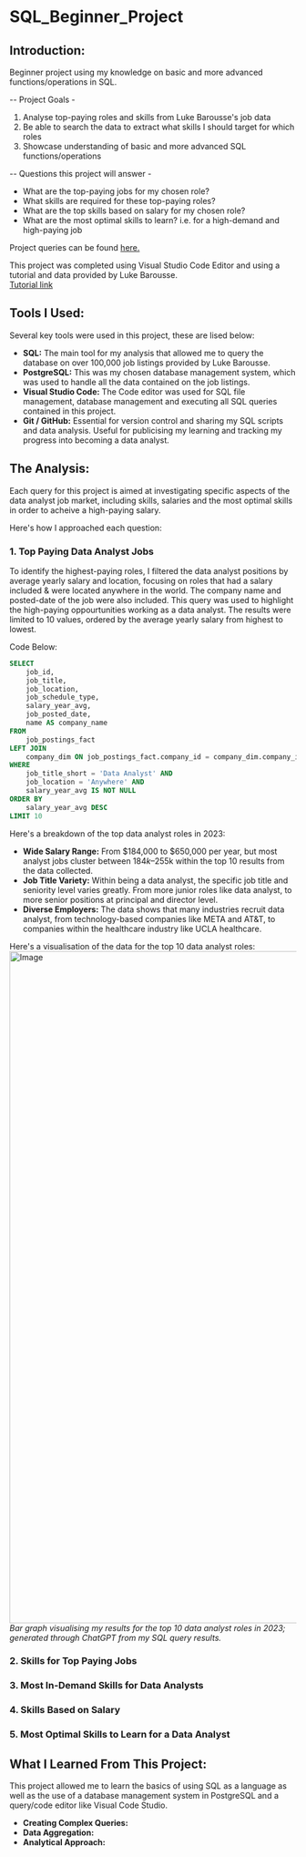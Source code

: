 # SQL_Beginner_Project

## Introduction:  
Beginner project using my knowledge on basic and more advanced functions/operations in SQL. 

-- Project Goals -
1. Analyse top-paying roles and skills from Luke Barousse's job data
2. Be able to search the data to extract what skills I should target for which roles
3. Showcase understanding of basic and more advanced SQL functions/operations

-- Questions this project will answer -
- What are the top-paying jobs for my chosen role?
- What skills are required for these top-paying roles?
- What are the top skills based on salary for my chosen role?
- What are the most optimal skills to learn? i.e. for a high-demand and high-paying job

Project queries can be found [here.](https://github.com/HattMayes/SQL_Beginner_Project/tree/main/Project%201) 

This project was completed using Visual Studio Code Editor and using a tutorial and data provided by Luke Barousse.  
[Tutorial link](https://www.youtube.com/watch?v=7mz73uXD9DA)

## Tools I Used:  
Several key tools were used in this project, these are lised below:  

- **SQL:** The main tool for my analysis that allowed me to query the database on over 100,000 job listings provided by Luke Barousse.
- **PostgreSQL:** This was my chosen database management system, which was used to handle all the data contained on the job listings.
- **Visual Studio Code:** The Code editor was used for SQL file management, database management and executing all SQL queries contained in this project.
- **Git / GitHub:** Essential for version control and sharing my SQL scripts and data analysis. Useful for publicising my learning and tracking my progress into becoming a data analyst.

## The Analysis:   
Each query for this project is aimed at investigating specific aspects of the data analyst job market, including skills, salaries and the most optimal skills in order to acheive a high-paying salary.  

Here's how I approached each question:  

### 1. Top Paying Data Analyst Jobs  
To identify the highest-paying roles, I filtered the data analyst positions by average yearly salary and location, focusing on roles that had a salary included & were located anywhere in the world. The company name and posted-date of the job were also included. This query was used to highlight the high-paying oppourtunities working as a data analyst. The results were limited to 10 values, ordered by the average yearly salary from highest to lowest.  

Code Below:  
```sql
SELECT
    job_id,
    job_title,
    job_location,
    job_schedule_type,
    salary_year_avg,
    job_posted_date,
    name AS company_name
FROM
    job_postings_fact
LEFT JOIN 
    company_dim ON job_postings_fact.company_id = company_dim.company_id
WHERE
    job_title_short = 'Data Analyst' AND
    job_location = 'Anywhere' AND
    salary_year_avg IS NOT NULL
ORDER BY
    salary_year_avg DESC
LIMIT 10
```
Here's a breakdown of the top data analyst roles in 2023:  

- **Wide Salary Range:** From $184,000 to $650,000 per year, but most analyst jobs cluster between $184k–$255k within the top 10 results from the data collected.
- **Job Title Variety:** Within being a data analyst, the specific job title and seniority level varies greatly. From more junior roles like data analyst, to more senior positions at principal and director level.
- **Diverse Employers:** The data shows that many industries recruit data analyst, from technology-based companies like META and AT&T, to companies within the healthcare industry like UCLA healthcare.  

Here's a visualisation of the data for the top 10 data analyst roles:
<img width="1979" height="1180" alt="Image" src="https://github.com/user-attachments/assets/a6da56f8-387b-4d34-9f0e-290aa925f874" />  
*Bar graph visualising my results for the top 10 data analyst roles in 2023; generated through ChatGPT from my SQL query results.*  

### 2. Skills for Top Paying Jobs  

### 3. Most In-Demand Skills for Data Analysts 

### 4. Skills Based on Salary  

### 5. Most Optimal Skills to Learn for a Data Analyst  

## What I Learned From This Project:   
This project allowed me to learn the basics of using SQL as a language as well as the use of a database management system in PostgreSQL and a query/code editor like Visual Code Studio.  

- **Creating Complex Queries:**
- **Data Aggregation:**
- **Analytical Approach:**
